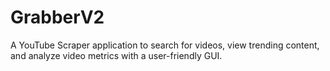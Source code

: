 # GrabberV2
A YouTube Scraper application to search for videos, view trending content, and analyze video metrics with a user-friendly GUI.

